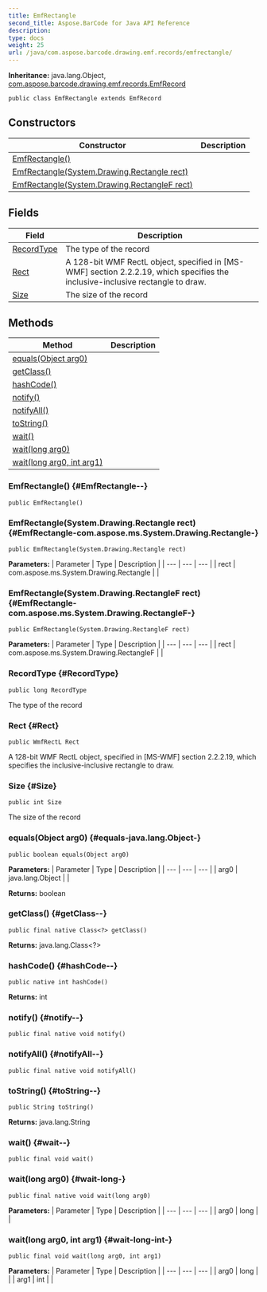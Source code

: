 ```yaml
---
title: EmfRectangle
second_title: Aspose.BarCode for Java API Reference
description: 
type: docs
weight: 25
url: /java/com.aspose.barcode.drawing.emf.records/emfrectangle/
---
```

**Inheritance:**
java.lang.Object, [com.aspose.barcode.drawing.emf.records.EmfRecord](../../com.aspose.barcode.drawing.emf.records/emfrecord)
```
public class EmfRectangle extends EmfRecord
```
## Constructors

| Constructor | Description |
| --- | --- |
| [EmfRectangle()](#EmfRectangle--) |  |
| [EmfRectangle(System.Drawing.Rectangle rect)](#EmfRectangle-com.aspose.ms.System.Drawing.Rectangle-) |  |
| [EmfRectangle(System.Drawing.RectangleF rect)](#EmfRectangle-com.aspose.ms.System.Drawing.RectangleF-) |  |
## Fields

| Field | Description |
| --- | --- |
| [RecordType](#RecordType) | The type of the record |
| [Rect](#Rect) | A 128-bit WMF RectL object, specified in [MS-WMF] section 2.2.2.19, which specifies the inclusive-inclusive rectangle to draw. |
| [Size](#Size) | The size of the record |
## Methods

| Method | Description |
| --- | --- |
| [equals(Object arg0)](#equals-java.lang.Object-) |  |
| [getClass()](#getClass--) |  |
| [hashCode()](#hashCode--) |  |
| [notify()](#notify--) |  |
| [notifyAll()](#notifyAll--) |  |
| [toString()](#toString--) |  |
| [wait()](#wait--) |  |
| [wait(long arg0)](#wait-long-) |  |
| [wait(long arg0, int arg1)](#wait-long-int-) |  |
### EmfRectangle() {#EmfRectangle--}
```
public EmfRectangle()
```


### EmfRectangle(System.Drawing.Rectangle rect) {#EmfRectangle-com.aspose.ms.System.Drawing.Rectangle-}
```
public EmfRectangle(System.Drawing.Rectangle rect)
```


**Parameters:**
| Parameter | Type | Description |
| --- | --- | --- |
| rect | com.aspose.ms.System.Drawing.Rectangle |  |

### EmfRectangle(System.Drawing.RectangleF rect) {#EmfRectangle-com.aspose.ms.System.Drawing.RectangleF-}
```
public EmfRectangle(System.Drawing.RectangleF rect)
```


**Parameters:**
| Parameter | Type | Description |
| --- | --- | --- |
| rect | com.aspose.ms.System.Drawing.RectangleF |  |

### RecordType {#RecordType}
```
public long RecordType
```


The type of the record

### Rect {#Rect}
```
public WmfRectL Rect
```


A 128-bit WMF RectL object, specified in [MS-WMF] section 2.2.2.19, which specifies the inclusive-inclusive rectangle to draw.

### Size {#Size}
```
public int Size
```


The size of the record

### equals(Object arg0) {#equals-java.lang.Object-}
```
public boolean equals(Object arg0)
```




**Parameters:**
| Parameter | Type | Description |
| --- | --- | --- |
| arg0 | java.lang.Object |  |

**Returns:**
boolean
### getClass() {#getClass--}
```
public final native Class<?> getClass()
```




**Returns:**
java.lang.Class<?>
### hashCode() {#hashCode--}
```
public native int hashCode()
```




**Returns:**
int
### notify() {#notify--}
```
public final native void notify()
```




### notifyAll() {#notifyAll--}
```
public final native void notifyAll()
```




### toString() {#toString--}
```
public String toString()
```




**Returns:**
java.lang.String
### wait() {#wait--}
```
public final void wait()
```




### wait(long arg0) {#wait-long-}
```
public final native void wait(long arg0)
```




**Parameters:**
| Parameter | Type | Description |
| --- | --- | --- |
| arg0 | long |  |

### wait(long arg0, int arg1) {#wait-long-int-}
```
public final void wait(long arg0, int arg1)
```




**Parameters:**
| Parameter | Type | Description |
| --- | --- | --- |
| arg0 | long |  |
| arg1 | int |  |

